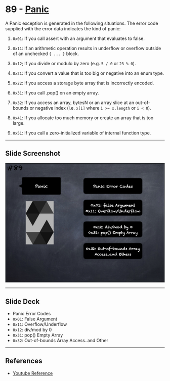 # 89 - [Panic](Panic.md)
A Panic exception is generated in the following situations. The error code supplied with the error data indicates the kind of panic:

1.  `0x01`: If you call assert with an argument that evaluates to false.
    
2.  `0x11`: If an arithmetic operation results in underflow or overflow outside of an unchecked `{ ... }` block.
    
3.  `0x12`; If you divide or modulo by zero (e.g. `5 / 0` or `23 % 0`).
    
4.  `0x21`: If you convert a value that is too big or negative into an enum type.
    
5.  `0x22`: If you access a storage byte array that is incorrectly encoded.
    
6.  `0x31`: If you call .pop() on an empty array.
    
7.  `0x32`: If you access an array, bytesN or an array slice at an out-of-bounds or negative index (i.e. `x[i]` where `i >= x.length` or `i < 0`).
    
8.  `0x41`: If you allocate too much memory or create an array that is too large.
    
9.  `0x51`: If you call a zero-initialized variable of internal function type.

___
## Slide Screenshot
![089.png](../images/solidity101/089.png)
___
## Slide Deck
- Panic Error Codes
- `0x01`: False Argument
- `0x11`: Overflow/Underflow
- `0x12`: div/mod by 0
- `0x31`: pop() Empty Array
- `0x32`: Out-of-bounds Array Access..and Other
___
## References
- [Youtube Reference](https://youtu.be/_oN7XuyhoZA?t=765)


